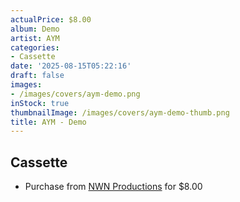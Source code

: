 ```yaml
---
actualPrice: $8.00
album: Demo
artist: AYM
categories:
- Cassette
date: '2025-08-15T05:22:16'
draft: false
images:
- /images/covers/aym-demo.png
inStock: true
thumbnailImage: /images/covers/aym-demo-thumb.png
title: AYM - Demo
---
```


## Cassette
* Purchase from [NWN Productions](http://shop.nwnprod.com/index.php?route=product/product&path=73&product_id=41515&sort=pd.name&order=ASC) for $8.00
